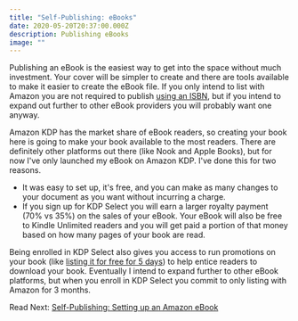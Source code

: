 ```yaml
---
title: "Self-Publishing: eBooks"
date: 2020-05-20T20:37:00.000Z
description: Publishing eBooks
image: ""
---
```

Publishing an eBook is the easiest way to get into the space without much investment. Your cover will be simpler to create and there are tools available to make it easier to create the eBook file. If you only intend to list with Amazon you are not required to publish [using an ISBN](/post/self-publishing-purchasing-isbns/), but if you intend to expand out further to other eBook providers you will probably want one anyway.

Amazon KDP has the market share of eBook readers, so creating your book here is going to make your book available to the most readers. There are definitely other platforms out there (like Nook and Apple Books), but for now I've only launched my eBook on Amazon KDP. I've done this for two reasons.

* It was easy to set up, it's free, and you can make as many changes to your document as you want without incurring a charge.
* If you sign up for KDP Select you will earn a larger royalty payment (70% vs 35%) on the sales of your eBook. Your eBook will also be free to Kindle Unlimited readers and you will get paid a portion of that money based on how many pages of your book are read.

Being enrolled in KDP Select also gives you access to run promotions on your book (like [listing it for free for 5 days](/post/marketing-amazon-free-book-promotion)) to help entice readers to download your book. Eventually I intend to expand further to other eBook platforms, but when you enroll in KDP Select you commit to only listing with Amazon for 3 months.

Read Next: [Self-Publishing: Setting up an Amazon eBook](/post/self-publishing-setting-up-an-amazon-ebook)